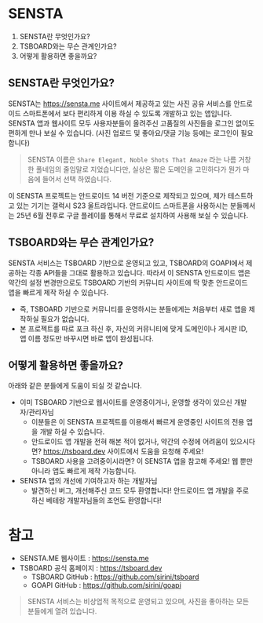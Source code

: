 # SENSTA

1. SENSTA란 무엇인가요?
2. TSBOARD와는 무슨 관계인가요?
3. 어떻게 활용하면 좋을까요?

## SENSTA란 무엇인가요?

SENSTA는 https://sensta.me 사이트에서 제공하고 있는 사진 공유 서비스를 안드로이드 스마트폰에서
보다 편리하게 이용 하실 수 있도록 개발하고 있는 앱입니다. SENSTA 앱과 웹사이트 모두 사용자분들이 올려주신
고품질의 사진들을 로그인 없이도 편하게 만나 보실 수 있습니다. (사진 업로드 및 좋아요/댓글 기능 등에는 로그인이 필요합니다)

> SENSTA 이름은 `Share Elegant, Noble Shots That Amaze` 라는 나름 거창한 풀네임의 줄임말로 지었습니다만,
> 실상은 짧은 도메인을 고민하다가 뭔가 마음에 들어서 선택 하였습니다.

이 SENSTA 프로젝트는 안드로이드 14 버전 기준으로 제작되고 있으며, 제가 테스트하고 있는 기기는 갤럭시 S23 울트라입니다.
안드로이드 스마트폰을 사용하시는 분들께서는 25년 6월 전후로 구글 플레이를 통해서 무료로 설치하여 사용해 보실 수 있습니다.

## TSBOARD와는 무슨 관계인가요?

SENSTA 서비스는 TSBOARD 기반으로 운영되고 있고, TSBOARD의 GOAPI에서 제공하는 각종 API들을 그대로 활용하고 있습니다.
따라서 이 SENSTA 안드로이드 앱은 약간의 설정 변경만으로도 TSBOARD 기반의 커뮤니티 사이트에 딱 맞춘 안드로이드 앱을
빠르게 제작 하실 수 있습니다.

- 즉, TSBOARD 기반으로 커뮤니티를 운영하시는 분들에게는 처음부터 새로 앱을 제작하실 필요가 없습니다.
- 본 프로젝트를 따로 포크 하신 후, 자신의 커뮤니티에 맞게 도메인이나 게시판 ID, 앱 이름 정도만 바꾸시면 바로 앱이 완성됩니다.

## 어떻게 활용하면 좋을까요?

아래와 같은 분들에게 도움이 되실 것 같습니다.

- 이미 TSBOARD 기반으로 웹사이트를 운영중이거나, 운영할 생각이 있으신 개발자/관리자님
    - 이분들은 이 SENSTA 프로젝트를 이용해서 빠르게 운영중인 사이트의 전용 앱을 개발 하실 수 있습니다.
    - 안드로이드 앱 개발을 전혀 해본 적이 없거나, 약간의 수정에 어려움이 있으시다면? https://tsboard.dev 사이트에서 도움을 요청해 주세요!
    - TSBOARD 사용을 고려중이시라면? 이 SENSTA 앱을 참고해 주세요! 웹 뿐만 아니라 앱도 빠르게 제작 가능합니다.
- SENSTA 앱의 개선에 기여하고자 하는 개발자님
    - 발견하신 버그, 개선해주신 코드 모두 환영합니다! 안드로이드 앱 개발을 주로 하신 베테랑 개발자님들의 조언도 환영합니다!

# 참고

- SENSTA.ME 웹사이트 : https://sensta.me
- TSBOARD 공식 홈페이지 : https://tsboard.dev
    - TSBOARD GitHub : https://github.com/sirini/tsboard
    - GOAPI GitHub : https://github.com/sirini/goapi

> SENSTA 서비스는 비상업적 목적으로 운영되고 있으며, 사진을 좋아하는 모든 분들에게 열려 있습니다.